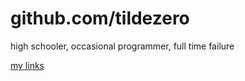 # github.com/tildezero

high schooler, occasional programmer, full time failure

[my links](https://suhas.omg.lol)
